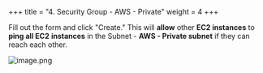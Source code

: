 +++
title = "4. Security Group - AWS - Private"
weight = 4
+++


Fill out the form and click "Create." This will **allow** other **EC2 instances** to **ping all EC2** **instances** in the Subnet - **AWS - Private subnet** if they can reach each other.


![image.png](https://prod-files-secure.s3.us-west-2.amazonaws.com/d5da4832-3825-4b06-9f7d-86c687d890a2/5b59a42a-d43f-457e-abfb-6084a1b5a34b/image.png?X-Amz-Algorithm=AWS4-HMAC-SHA256&X-Amz-Content-Sha256=UNSIGNED-PAYLOAD&X-Amz-Credential=AKIAT73L2G45HZZMZUHI%2F20240907%2Fus-west-2%2Fs3%2Faws4_request&X-Amz-Date=20240907T192238Z&X-Amz-Expires=3600&X-Amz-Signature=df78e85d49f0964bdec9ba04105d2c942ce8e91397676fd00e7c78325fac2207&X-Amz-SignedHeaders=host&x-id=GetObject)



